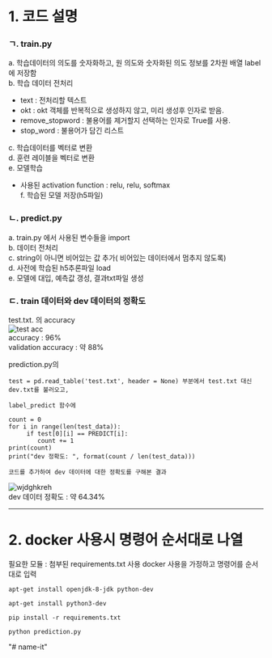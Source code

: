 # 1. 코드 설명
### ㄱ.  train.py
a. 학습데이터의 의도를 숫자화하고, 원 의도와 숫자화된 의도 정보를 2차원 배열 label에 저장함 <br/>
b. 학습 데이터 전처리 <br/>
   - text : 전처리할 텍스트 <br/>
   - okt : okt 객체를 반복적으로 생성하지 않고, 미리 생성후 인자로 받음.<br/>
   - remove_stopword : 불용어를 제거할지 선택하는 인자로 True를 사용.<br/>
   - stop_word : 불용어가 담긴 리스트<br/>

c. 학습데이터를 벡터로 변환 <br/>
d. 훈련 레이블을 벡터로 변환 <br/>
e. 모델학습 <br/>
   - 사용된 activation function : relu, relu, softmax <br/>
f. 학습된 모델 저장(h5파일) <br/>
   
### ㄴ. predict.py
a. train.py 에서 사용된 변수들을 import <br/>
b. 데이터 전처리 <br/>
c. string이 아니면 비어있는 값 추가( 비어있는 데이터에서 멈추지 않도록) <br/>
d. 사전에 학습된 h5추론파일 load <br/>
e. 모델에 대입, 예측값 갱성, 결과txt파일 생성 <br/>

### ㄷ. train 데이터와 dev 데이터의 정확도
test.txt. 의 accuracy<br/>
![test acc](https://user-images.githubusercontent.com/66713459/103552401-351a5300-4eef-11eb-8820-d0eb859e2720.jpg) <br/>
accuracy : 96% <br/>
validation accuracy : 약 88%<br/>

prediction.py의 
~~~
test = pd.read_table('test.txt', header = None) 부분에서 test.txt 대신 dev.txt를 불러오고, 
~~~
~~~
label_predict 함수에 

count = 0
for i in range(len(test_data)):
     if test[0][i] == PREDICT[i]:
        count += 1
print(count)
print("dev 정확도: ", format(count / len(test_data))) 

코드를 추가하여 dev 데이터에 대한 정확도를 구해본 결과
~~~

![wjdghkreh](https://user-images.githubusercontent.com/66713459/103545325-bf10ee80-4ee4-11eb-88b4-7a79270682ee.jpg) <br/>
dev 데이터 정확도 : 약 64.34% <br/>

----------------------------------------------------------
# 2. docker 사용시 명령어 순서대로 나열
필요한 모듈 : 첨부된 requirements.txt 사용
docker 사용을 가정하고 명령어를 순서대로 입력
~~~
apt-get install openjdk-8-jdk python-dev 
~~~
~~~
apt-get install python3-dev
~~~
~~~
pip install -r requirements.txt
~~~
~~~
python prediction.py
~~~
"# name-it" 

